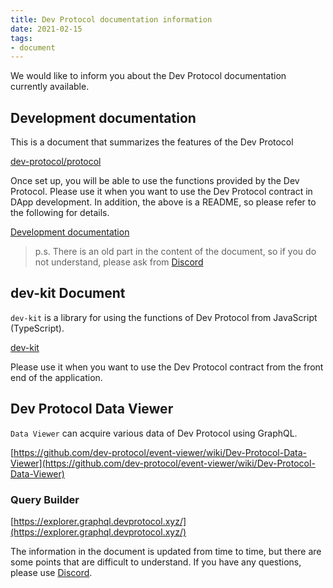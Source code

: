 ```yaml
---
title: Dev Protocol documentation information
date: 2021-02-15
tags:
- document
---
```

We would like to inform you about the Dev Protocol documentation currently available.

## Development documentation

This is a document that summarizes the features of the Dev Protocol

[dev-protocol/protocol](https://github.com/dev-protocol/protocol/blob/main/README.md)

Once set up, you will be able to use the functions provided by the Dev Protocol. Please use it when you want to use the Dev Protocol contract in DApp development.
In addition, the above is a README, so please refer to the following for details.

[Development documentation](https://docs.devprotocol.xyz/dev-protocol/)

> p.s. There is an old part in the content of the document, so if you do not understand, please ask from [Discord](https://discord.gg/VwJp4KM)

## dev-kit Document

`dev-kit` is a library for using the functions of Dev Protocol from JavaScript (TypeScript).

[dev-kit](https://www.npmjs.com/package/@devprotocol/dev-kit)

Please use it when you want to use the Dev Protocol contract from the front end of the application.

## Dev Protocol Data Viewer

`Data Viewer` can acquire various data of Dev Protocol using GraphQL.

[https://github.com/dev-protocol/event-viewer/wiki/Dev-Protocol-Data-Viewer](https://github.com/dev-protocol/event-viewer/wiki/Dev-Protocol-Data-Viewer)

### Query Builder

[https://explorer.graphql.devprotocol.xyz/](https://explorer.graphql.devprotocol.xyz/)

The information in the document is updated from time to time, but there are some points that are difficult to understand. If you have any questions, please use [Discord](https://discord.gg/VwJp4KM).
